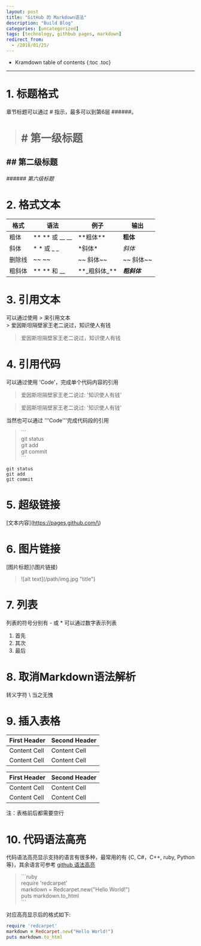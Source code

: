 ```yaml
---
layout: post
title: "GitHub 的 Markdown语法"
description: "Build Blog"
categories: [uncategorized]
tags: [technology, githbub pages, markdown]
redirect_from:
  - /2018/01/25/
---
```

* Kramdown table of contents
{:toc .toc}
---
# 1. 标题格式
章节标题可以通过 \# 指示，最多可以到第6层 \#\#\#\#\#\#。

># \# 第一级标题  
##  \#\# 第二级标题  
###### \#\#\#\#\#\# 第六级标题

# 2. 格式文本

|   格式     |     语法     |      例子   |     输出   |      
| ---------- | ------------ | ----------- | -----------| 
|   粗体     | \*\* \*\* 或 \_\_ \_\_ | \*\*粗体\*\* | **粗体** |  
|   斜体     | \* \* 或 \_  \_ | \*斜体\* | *斜体* |  
|  删除线    | ~~ ~~ | \~\~ 斜体\~\~  | ~~ 斜体~~ |  
| 粗斜体  | \*\* \*\* 和 \_\_ | \*\*\_粗斜体\_\*\* | **_粗斜体_**| 

# 3. 引用文本  
可以通过使用 \> 来引用文本  
\> 爱因斯坦隔壁家王老二说过，知识使人有钱

> 爱因斯坦隔壁家王老二说过，知识使人有钱

# 4. 引用代码  
可以通过使用 \'Code\'，完成单个代码内容的引用  
> 爱因斯坦隔壁家王老二说过: \'知识使人有钱\'  

> 爱因斯坦隔壁家王老二说过: \'知识使人有钱\' 

当然也可以通过 \'\'\'Code\'\'\'完成代码段的引用

>\`\`\`  
git status  
git add  
git commit  
\`\`\`

```
git status  
git add  
git commit  
```

# 5. 超级链接
\[文本内容\]\(https://pages.github.com/\)  

# 6. 图片链接
\[图片标题\](\图片链接\)
> \![alt text\]\(/path/img.jpg "title"\)  

# 7. 列表
列表的符号分别有 \- 或 \*
可以通过数字表示列表
1. 首先  
2. 其次  
3. 最后  

# 8. 取消Markdown语法解析
转义字符 \ 当之无愧

# 9. 插入表格
| First Header  | Second Header |  
| ------------- | ------------- |  
| Content Cell  | Content Cell  |  
| Content Cell  | Content Cell  |  


| First Header  | Second Header |
| ------------- | ------------- |
| Content Cell  | Content Cell  |
| Content Cell  | Content Cell  |

注：表格前后都需要空行



# 10. 代码语法高亮
代码语法高亮显示支持的语言有很多种，最常用的有 \{C, C#，C++, ruby, Python等\}，其余语言可参考 [github 语法高亮](https://github.com/github/linguist/blob/master/lib/linguist/languages.yml)

> \`\`\`ruby  
require 'redcarpet'  
markdown = Redcarpet.new("Hello World!")  
puts markdown.to_html  
\`\`\`

对应高亮显示后的格式如下:
```ruby  
require 'redcarpet'  
markdown = Redcarpet.new("Hello World!")  
puts markdown.to_html  
```  